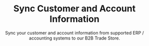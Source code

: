 ---
title: "Sync Customer and Account Information"
subtitle: "Sync your customer and account information from supported ERP / accounting systems to our B2B Trade Store."
imageDestop: "/images/connector-diagrams/b2b-trade-store/b2b-trade-store-2-desk.svg"
imageDestopWidth: "849"
imageMobile: "/images/connector-diagrams/b2b-trade-store/b2b-trade-store-2-mobile.svg"
buttonTextMobile: "Schedule a demo"
buttonHrefMobile: "/"
channel: "b2b"
type: "b2b-content"
headless: true
weight: 2
---